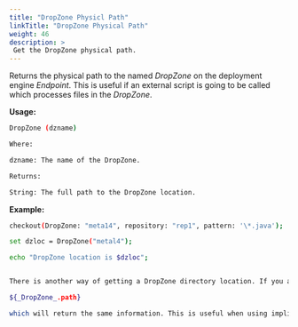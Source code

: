 ```yaml
---
title: "DropZone Physicl Path"
linkTitle: "DropZone Physical Path"
weight: 46
description: >
 Get the DropZone physical path. 
---
```


Returns the physical path to the named _DropZone_ on the deployment engine _Endpoint_. This is useful if an external script is going to be called which processes files in the _DropZone_.

**Usage:**

```bash
DropZone (dzname)

Where:

dzname: The name of the DropZone.

Returns:

String: The full path to the DropZone location.
```

**Example:**

```bash
checkout(DropZone: "meta14", repository: "rep1", pattern: '\*.java');

set dzloc = DropZone("metal4");

echo "DropZone location is $dzloc";


There is another way of getting a DropZone directory location. If you are in a using DropZone block then there is a _DropZone_ object on the stack. You can get the full path of this DropZone by using:

${_DropZone_.path}

which will return the same information. This is useful when using implicit DropZones (such as in a pre-action to a _Component_ when there is an $DropZone on the stack containing the files from the corresponding Component items).
```
